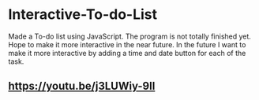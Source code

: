 # Interactive-To-do-List
Made a To-do list using JavaScript. The program is not totally finished yet. Hope to make it more interactive in the near future.
In the future I want to make it more interactive by adding a time and date button for each of the task.
## https://youtu.be/j3LUWiy-9lI
